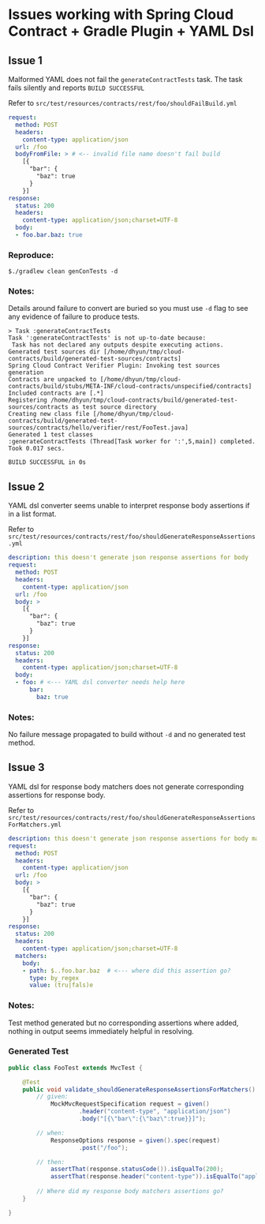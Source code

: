 # Issues working with Spring Cloud Contract + Gradle Plugin + YAML Dsl



## Issue 1

Malformed YAML does not fail the `generateContractTests` task.
The task fails silently and reports `BUILD SUCCESSFUL`

Refer to `src/test/resources/contracts/rest/foo/shouldFailBuild.yml`

```yaml
request:
  method: POST
  headers:
    content-type: application/json
  url: /foo
  bodyFromFile: > # <-- invalid file name doesn't fail build
    [{
      "bar": {
        "baz": true
      }
    }]
response:
  status: 200
  headers:
    content-type: application/json;charset=UTF-8
  body:
  - foo.bar.baz: true
```

### Reproduce:

`$./gradlew clean genConTests -d`


### Notes:

Details around failure to convert are buried so you must use `-d` flag to see any evidence of failure to produce tests.

```
> Task :generateContractTests
Task ':generateContractTests' is not up-to-date because:
 Task has not declared any outputs despite executing actions.
Generated test sources dir [/home/dhyun/tmp/cloud-contracts/build/generated-test-sources/contracts]
Spring Cloud Contract Verifier Plugin: Invoking test sources generation
Contracts are unpacked to [/home/dhyun/tmp/cloud-contracts/build/stubs/META-INF/cloud-contracts/unspecified/contracts]
Included contracts are [.*]
Registering /home/dhyun/tmp/cloud-contracts/build/generated-test-sources/contracts as test source directory
Creating new class file [/home/dhyun/tmp/cloud-contracts/build/generated-test-sources/contracts/hello/verifier/rest/FooTest.java]
Generated 1 test classes
:generateContractTests (Thread[Task worker for ':',5,main]) completed. Took 0.017 secs.

BUILD SUCCESSFUL in 0s
   ```

## Issue 2

YAML dsl converter seems unable to interpret response body assertions if in a list format.

Refer to `src/test/resources/contracts/rest/foo/shouldGenerateResponseAssertions.yml`

```yaml
description: this doesn't generate json response assertions for body
request:
  method: POST
  headers:
    content-type: application/json
  url: /foo
  body: >
    [{
      "bar": {
        "baz": true
      }
    }]
response:
  status: 200
  headers:
    content-type: application/json;charset=UTF-8
  body:
  - foo: # <--- YAML dsl converter needs help here
      bar:
        baz: true
```

### Notes:

No failure message propagated to build without `-d` and no generated test method.

## Issue 3

YAML dsl for response body matchers does not generate corresponding assertions for response body.

Refer to ```src/test/resources/contracts/rest/foo/shouldGenerateResponseAssertionsForMatchers.yml```

```yaml
description: this doesn't generate json response assertions for body matchers
request:
  method: POST
  headers:
    content-type: application/json
  url: /foo
  body: >
    [{
      "bar": {
        "baz": true
      }
    }]
response:
  status: 200
  headers:
    content-type: application/json;charset=UTF-8
  matchers:
    body:
    - path: $..foo.bar.baz  # <--- where did this assertion go?
      type: by_regex
      value: (tru|fals)e
```

### Notes:

Test method generated but no corresponding assertions where added, nothing in output seems immediately helpful in resolving.

### Generated Test

```java
public class FooTest extends MvcTest {

	@Test
	public void validate_shouldGenerateResponseAssertionsForMatchers() throws Exception {
		// given:
			MockMvcRequestSpecification request = given()
					.header("content-type", "application/json")
					.body("[{\"bar\":{\"baz\":true}}]");

		// when:
			ResponseOptions response = given().spec(request)
					.post("/foo");

		// then:
			assertThat(response.statusCode()).isEqualTo(200);
			assertThat(response.header("content-type")).isEqualTo("application/json;charset=UTF-8");
			
        // Where did my response body matchers assertions go?
	}

}

```

